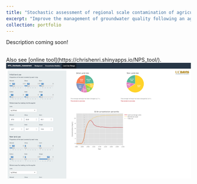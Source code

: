 ```yaml
---
title: "Stochastic assessment of regional scale contamination of agricultural origin"
excerpt: "Improve the management of groundwater quality following an agricultural contamination (nitrate, pesticide, ...) at the regional scale by accounting for uncertainty related to imperfect aquifer representation.<br/><img src='/images/schemeLUC.png'>"
collection: portfolio
---
```


Description coming soon!

<br/>
Also see [online tool](https://chrishenri.shinyapps.io/NPS_tool/).
<center><img src='/images/ScreenShot_shinyApp.png'></center>
